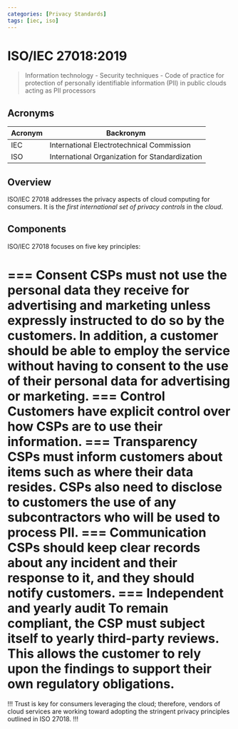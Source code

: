 ```yaml
---
categories: [Privacy Standards]
tags: [iec, iso]
---
```


# ISO/IEC 27018:2019

> Information technology - Security techniques - Code of practice for protection of personally identifiable information (PII) in public clouds acting as PII processors

## Acronyms

| Acronym | Backronym |
| - | - |
| IEC | International Electrotechnical Commission |
| ISO | International Organization for Standardization |

## Overview

ISO/IEC 27018 addresses the privacy aspects of cloud computing for consumers. It is the *first international set of privacy controls* in the *cloud*.

## Components

ISO/IEC 27018 focuses on five key principles:

=== Consent
CSPs must not use the personal data they receive for advertising and marketing unless expressly instructed to do so by the customers. In addition, a customer should be able to employ the service without having to consent to the use of their personal data for advertising or marketing.
=== Control
Customers have explicit control over how CSPs are to use their information.
=== Transparency
CSPs must inform customers about items such as where their data resides. CSPs also need to disclose to customers the use of any subcontractors who will be used to process PII.
=== Communication
CSPs should keep clear records about any incident and their response to it, and they should notify customers.
=== Independent and yearly audit
To remain compliant, the CSP must subject itself to yearly third-party reviews. This allows the customer to rely upon the findings to support their own regulatory obligations.
===

!!!
Trust is key for consumers leveraging the cloud; therefore, vendors of cloud services are working toward adopting the stringent privacy principles outlined in ISO 27018.
!!!
